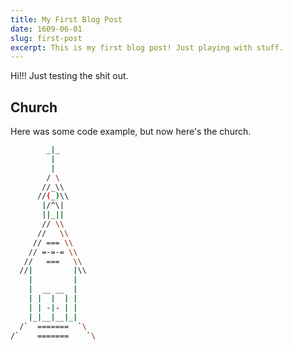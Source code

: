 ```yaml
---
title: My First Blog Post
date: 1609-06-01
slug: first-post
excerpt: This is my first blog post! Just playing with stuff. 
---
```


Hi!!!
Just testing the shit out. 

## Church
Here was some code example, but now here's the church.


```bash
        _|_
         | 
         |
        / \
       //_\\
      //(_)\\
       |/^\|
       ||_||
       // \\
      //   \\
     // === \\
    // =-=-= \\
   //   ===   \\
  //|         |\\
    |         |
    |  __ __  |
    | |  |  | |
    | | -|- | |
    |_|__|__|_|
  /`  =======  `\
/`    =======    `\
```

